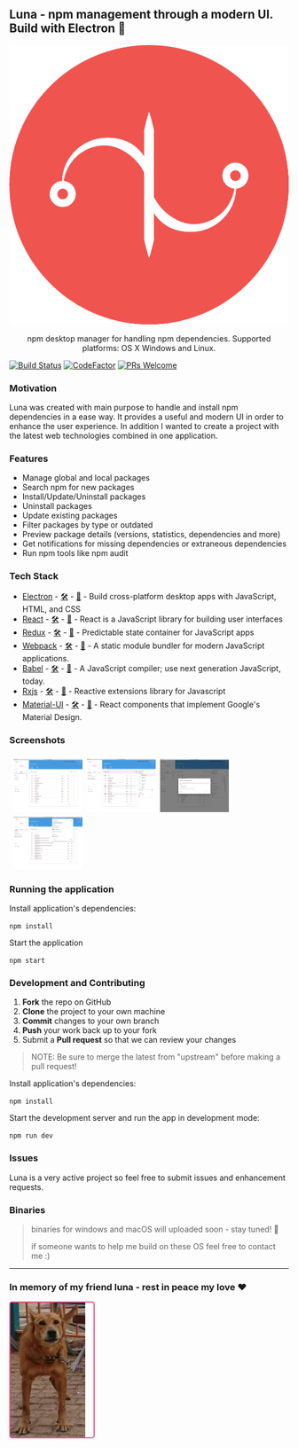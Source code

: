 ## Luna - npm management through a modern UI. Build with Electron :hibiscus:

<p align="center">
  <img alt="Luna" src="./resources/icon.png">
</p>

<p align="center">npm desktop manager for handling npm dependencies. Supported platforms: OS X Windows and Linux.</p>

[![Build Status](https://travis-ci.com/rvpanoz/luna.svg?branch=master)](https://travis-ci.com/rvpanoz/luna)
[![CodeFactor](https://www.codefactor.io/repository/github/rvpanoz/luna/badge)](https://www.codefactor.io/repository/github/rvpanoz/luna)
[![PRs Welcome](https://img.shields.io/badge/PRs-welcome-brightgreen.svg?style=flat-square)](http://makeapullrequest.com)

### Motivation

Luna was created with main purpose to handle and install npm dependencies in a ease way. It provides a useful and modern UI in order to enhance the user experience. In addition I wanted to create a project with the latest web technologies combined in one application.

### Features

- Manage global and local packages
- Search npm for new packages
- Install/Update/Uninstall packages
- Uninstall packages
- Update existing packages
- Filter packages by type or outdated
- Preview package details (versions, statistics, dependencies and more)
- Get notifications for missing dependencies or extraneous dependencies
- Run npm tools like npm audit

### Tech Stack

- [Electron](https://electronjs.org//) - [🛠](https://stackshare.io/electron) - [🐙](https://github.com/electron/electron) - Build cross-platform desktop apps with JavaScript, HTML, and CSS
- [React](https://reactjs.org/) - [🛠](https://stackshare.io/react) - [🐙](https://github.com/facebook/react) - React is a JavaScript library for building user interfaces
- [Redux](https://redux.js.org/) - [🛠](https://stackshare.io/reduxjs) - [🐙](https://github.com/reduxjs/redux) - Predictable state container for JavaScript apps
- [Webpack](https://webpack.js.org/) - [🛠️](https://stackshare.io/webpack) - [🐙](https://github.com/webpack/webpack) - A static module bundler for modern JavaScript applications.
- [Babel](https://babeljs.io/) - [🛠️](https://stackshare.io/babel) - [🐙](https://github.com/babel/babel) - A JavaScript compiler; use next generation JavaScript, today.
- [Rxjs](https://rxjs-dev.firebaseapp.com/) - [🛠️](https://stackshare.io/rxjs) - [🐙](https://github.com/Reactive-Extensions/RxJS) - Reactive extensions library for Javascript
- [Material-UI](https://material-ui.com//) - [🛠️](https://stackshare.io/material-ui) - [🐙](https://github.com/mui-org/material-ui) - React components that implement Google's Material Design.

### Screenshots

<div style="display: flex; flex-wrap: wrap;padding: 0 4px;">
  <div style="flex: 25%;max-width: 25%;padding: 0 4px;">
    <img style="margin-top: 8px; vertical-align: middle;" title="luna-1" src="./resources/img/luna-1.png"/>
  </div>
  <div style="flex: 25%;max-width: 25%;padding: 0 4px;">
    <img style="margin-top: 8px;
  vertical-align: middle;" title="luna-2" src="./resources/img/luna-2.png"/>
  </div>
  <div style="flex: 25%;max-width: 25%;padding: 0 4px;">
    <img style="margin-top: 8px;
  vertical-align: middle;" title="luna-3" src="./resources/img/luna-3.png"/>
  </div>
  <div style="flex: 25%;max-width: 25%;padding: 0 4px;">
    <img style="margin-top: 8px;
  vertical-align: middle;" title="luna-4" src="./resources/img/luna-4.png"/>
  </div>
</div>

### Running the application

Install application's dependencies:

`npm install`

Start the application

`npm start`

### Development and Contributing

1. **Fork** the repo on GitHub
2. **Clone** the project to your own machine
3. **Commit** changes to your own branch
4. **Push** your work back up to your fork
5. Submit a **Pull request** so that we can review your changes

> NOTE: Be sure to merge the latest from "upstream" before making a pull request!

Install application's dependencies:

`npm install`

Start the development server and run the app in development mode:

`npm run dev`

### Issues

Luna is a very active project so feel free to submit issues and enhancement requests.

### Binaries

> binaries for windows and macOS will uploaded soon - stay tuned! :eyes:
>
> if someone wants to help me build on these OS feel free to contact me :)

---

### In memory of my friend luna - rest in peace my love :heart:

<div style="display:block;border-radius:5px; border: 2px solid #ef4e7b;position:relative;width:150px">
<img align="center" title="this is luna" src="./resources/img/luna.jpg">
</div>
